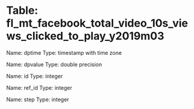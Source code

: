 Table: fl_mt_facebook_total_video_10s_views_clicked_to_play_y2019m03
====================================================================

Name: dptime
Type: timestamp with time zone

Name: dpvalue
Type: double precision

Name: id
Type: integer

Name: ref_id
Type: integer

Name: step
Type: integer

